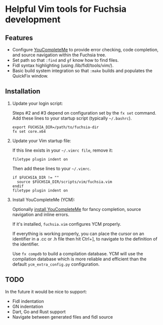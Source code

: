 # Helpful Vim tools for Fuchsia development

## Features

* Configure [YouCompleteMe](youcompleteme.md) to provide error checking,
  code completion, and source navigation within the Fuchsia tree.
* Set path so that `:find` and `gf` know how to find files.
* Fidl syntax highlighting (using /lib/fidl/tools/vim/).
* Basic build system integration so that `:make` builds and populates the
  QuickFix window.

## Installation

1. Update your login script:

   Steps #2 and #3 depend on configuration set by the `fx set` command. Add
   these lines to your startup script (typically `~/.bashrc`).

   ```shell
   export FUCHSIA_DIR=/path/to/fuchsia-dir
   fx set core.x64
   ```

1. Update your Vim startup file:

   If this line exists in your `~/.vimrc file`, remove it:

   ```
   filetype plugin indent on
   ```

   Then add these lines to your `~/.vimrc`.

   ```
   if $FUCHSIA_DIR != ""
     source $FUCHSIA_DIR/scripts/vim/fuchsia.vim
   endif
   filetype plugin indent on
   ```

1. Install YouCompleteMe (YCM):

   Optionally [install YouCompleteMe](youcompleteme.md)
   for fancy completion, source navigation and inline errors.

   If it's installed, `fuchsia.vim` configures YCM properly.

   If everything is working properly, you can place the cursor on an
   identifier in a .cc or .h file then hit Ctrl+], to navigate
   to the definition of the identifier.

   Use `fx compdb` to build a compilation database. YCM will use the
   compilation database which is more reliable and efficient than
   the default `ycm_extra_config.py` configuration.

## TODO

In the future it would be nice to support:
* Fidl indentation
* GN indentation
* Dart, Go and Rust support
* Navigate between generated files and fidl source

